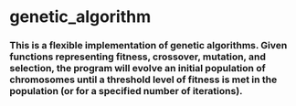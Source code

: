 # genetic_algorithm

### This is a flexible implementation of genetic algorithms.  Given functions representing fitness, crossover, mutation, and selection, the program will evolve an initial population of chromosomes until a threshold level of fitness is met in the population (or for a specified number of iterations).  



